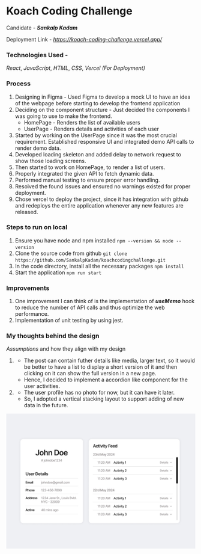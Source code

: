 # Koach Coding Challenge

Candidate - ***Sankalp Kadam***  

Deployment Link - _https://koach-coding-challenge.vercel.app/_

### Technologies Used -
_React_, _JavaScript_, _HTML_, _CSS_, _Vercel (For Deployment)_

### Process

1. Designing in Figma - Used Figma to develop a mock UI to have an idea of the webpage before starting to develop the frontend application
2. Deciding on the component structure - Just decided the components I was going to use to make the frontend.
    - HomePage - Renders the list of available users
    - UserPage - Renders details and activities of each user
3. Started by working on the UserPage since it was the most crucial requirement. Established responsive UI and integrated demo API calls to render demo data.
4. Developed loading skeleton and added delay to network request to show those loading screens.
5. Then started to work on HomePage, to render a list of users.
6. Properly integrated the given API to fetch dynamic data.
7. Performed manual testing to ensure proper error handling.
8. Resolved the found issues and ensured no warnings existed for proper deployment.
9. Chose vercel to deploy the project, since it has integration with github and redeploys the entire application whenever any new features are released.

### Steps to run on local

1. Ensure you have node and npm installed
   `npm --version && node --version`
2. Clone the source code from github
   `git clone https://github.com/SankalpKadam/koachcodingchallenge.git`
3. In the code directory, install all the necessary packages
    `npm install`
4. Start the application
    `npm run start`

### Improvements

1. One improvement I can think of is the implementation of ***useMemo*** hook to reduce the number of API calls and thus optimize the web performance.
2. Implementation of unit testing by using jest.

### My thoughts behind the design

_Assumptions_ and how they align with my design   

1. 
    - The post can contain futher details like media, larger text, so it would be better to have a list to display a short version of it and then clicking on it can show the full version in a new page. 
    - Hence, I decided to implement a accordion like component for the user activities.
2. 
    - The user profile has no photo for now, but it can have it later.
    - So, I adopted a vertical stacking layout to support adding of new data in the future.
  
![Design of the user page showing user details and activity!](/images/koachUI.jpg)
